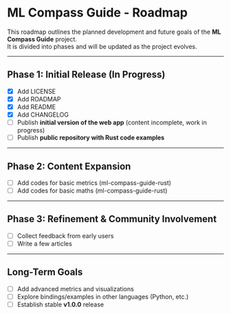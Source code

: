 # ML Compass Guide - Roadmap

This roadmap outlines the planned development and future goals of the **ML Compass Guide** project.  
It is divided into phases and will be updated as the project evolves.

---

## Phase 1: Initial Release (In Progress)

- [x] Add LICENSE
- [x] Add ROADMAP
- [x] Add README
- [x] Add CHANGELOG
- [ ] Publish **initial version of the web app** (content incomplete, work in progress)
- [ ] Publish **public repository with Rust code examples**

---

## Phase 2: Content Expansion

- [ ] Add codes for basic metrics (ml-compass-guide-rust)
- [ ] Add codes for basic maths (ml-compass-guide-rust)

---

## Phase 3: Refinement & Community Involvement

- [ ] Collect feedback from early users
- [ ] Write a few articles

---

## Long-Term Goals

- [ ] Add advanced metrics and visualizations
- [ ] Explore bindings/examples in other languages (Python, etc.)
- [ ] Establish stable **v1.0.0** release
